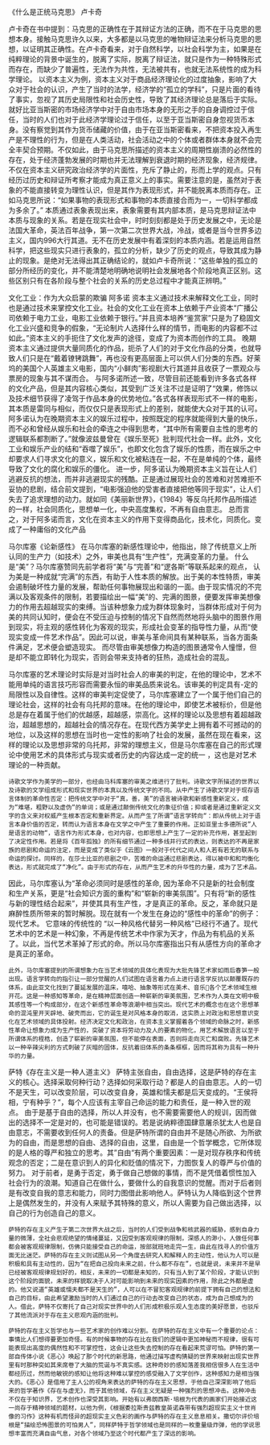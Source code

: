 《什么是正统马克思》
卢卡奇

卢卡奇在书中提到：马克思的正确性在于其辩证方法的正确，而不在于马克思的思想本身。接触马克思许久以来，大多都是以马克思的唯物辩证法来分析马克思的思想，以证明其正确性。在卢卡奇看来，对于自然科学，以社会科学为主，如果是在纯粹理论的背景中诞生的，脱离了实际，脱离了辩证法，就只是作为一种特殊形式而存在，而缺少了普遍性，无法作为共性，无法被共有，也就无法系统性的成为科学理论。
	以资本主义为例，资本主义对于商品经济理论化的过度抽象，影响了大众对于社会的认识，产生了当时的法学，经济学的“孤立的学科”，只是片面的看待了事实，忽视了其历史局限性和社会历史性，导致了其经济理论总是落后于实际。
就好比亚当斯密的市场经济学中对于自由市场本身的无形之手的自身调控过于信任，当时的人们也对于此经济学理论过于信任，以至于亚当斯密自身忽视货币本身。没有察觉到其作为货币储藏的价值，由于在亚当斯密看来，不把资本投入再生产是不理性的行为，但是在人类活动，社会活动之中的个体或者群体本身就不会完全丰契合预期。不仅如此，由于马克思所描述的资本主义的周期性崩溃的必然性的存在，处于经济蓬勃发展的时期也并无法理解到衰退时期的经济现象，经济规律。
不仅在资本主义研究政治经济学的片面性，充斥了静止的，形而上学的观点。只有经历过历史和辩证所考察才能成为真正意义上的事实。需要注意的是，虽然对于表象的不能直接转变为理性认识，但是其作为表现形式，并不能脱离本质而存在。正如马克思所说：“如果事物的表现形式和事物的本质直接合而为一，一切科学都成为多余了。”
本质通过表象表现出来，表象需要有其内部本质，是马克思辩证法中本质与现象的关系。若是在现实社会中，时时刻刻都是处于历史发展之中，无论是法国大革命，英法百年战争，第一次第二次世界大战，冷战，或者是当今世界多边主义，国内996大行其道。无不在历史发展中有着深刻的本质内涵。若是运用自然科学，把这些现实只进行表象的，孤立的分析，缺少了历史的观点，导致其成为静止的现象。是绝对无法得出其正确结论的，就如卢卡奇所说：“这些单独的孤立的部分所经历的变化，并不能清楚地明确地说明社会发展地各个阶段地真正区别。这些区别只有在各阶段与整个社会的关系的历史总过程中才能真正辨明。”

文化工业：作为大众启蒙的欺骗
阿多诺
	资本主义通过技术来解释文化工业，同时也是通过技术来掌控文化工业。社会的文化工业在资本上依赖于产业资本“广播公司依赖于电力工业，电影工业依赖于银行。”并且资本培养“鉴赏家”只是为了稳固文化工业兴盛和竞争的假象，“无论制片人选择什么样的情节，而电影的内容都不过如此。”资本主义的手扼住了文化发声的途径，变成了为资本而创作的工具。
	晚期资本主义通过提供大量同质化的作品，扼杀了人们的对于文化作品的分类，也就导致人们只是在“戴着镣铐跳舞”，再也没有更高层面上可以供人们分类的东西。好莱坞的美国个人英雄主义电影，国内“小鲜肉”影视剧大行其道并且收获了一票观众与票房的现象与其不谋而合。
	与阿多诺所述一致，尽管目前还能看到许多各式各样的文化产品，但是其内容核心类似，其受到广泛关注不过是证明了“效果，修饰以及技术细节获得了凌驾于作品本身的优势地位。”各式各样表现形式不一样的电影，其本质是雷同与相似，而仅仅只是表现形式上的差别，就能使大众对于其的认可。
	阿多诺认为在晚期资本主义的娱乐过程中，按照既定的程序就能得到大量的快乐，而不必和曾经从娱乐和社会的牵连之中得到思考，“其中所有需要自主性的思考的逻辑联系都割断了。”就像波兹曼曾在《娱乐至死》批判现代社会一样。此外，文化工业和娱乐产业的结和“吞噬了娱乐”，也即文化包含了娱乐的性质，而在娱乐之中却要求人们寻求文化的意义，娱乐和文化被粘连在一起，不在是单纯的个体，最终导致了文化的腐化和娱乐的僵化。
	进一步，阿多诺认为晚期资本主义旨在让人们逃避反抗的想法，而并非逃避现实的残酷。正是通过展现社会的苦难和对苦难拒不妥协的悲剧，结合前文提到，“电影强迫他的受害者直接把他等同于现实”，让人们失去了追求理想的动力。就如同《美丽新世界》，《1984》等反乌托邦作品所描述的一样，社会同质化，思想单一化，中央高度集权，不再有自由意志。
	总而言之，对于阿多诺而言，文化在资本主义的作用下变得商品化，技术化，同质化。变成了一种庸俗的文化产品

马尔库塞《论新感性》
在马尔库塞的新感性理论中，他指出，除了传统意义上所认同的生产力（如技术）之外，审美也具有“生产性”，充满变革的力量。
什么是“美”？马尔库塞赞同先前学者将“美”与“完善”和“逻各斯”等联系起来的观点， 认为美是一种成就“完满”的东西，有助于人性本质的解放。出于美的本性特质，审美会遏制破坏性力量的发展，帮助任何事物展现出和谐的一面。由于现实情况的不完满以及客观条件的限制，若要描绘出一幅“美”的、完满的图景，便要发挥审美想像力的作用去超越现实的束缚。当该种想象力成为群体现象时，当群体形成对于何为美的共同认知时，便会在不受压迫与控制的情况下自然而然地将头脑中的图景作用到现实，将主观的感性转化为客观的现实，形成社会变革的指导性力量，从而“使现实变成一件艺术作品”。因此可以说，审美与革命间具有某种联系，当各方面条件满足，艺术便会塑造现实。
而尽管由审美想像力构造的图景通常令人憧憬，但是却不能立即转化为现实，否则会带来支持者的狂热，造成社会的混乱。

马尔库塞的艺术理论时实际是对当时社会人的审美的判定，在他的理论中，艺术不能用单纯的语言技巧形容而需要永恒的审美品质来说名。该审美的判定具有-定的局限性以及自律性。这样的审美判定促使了，马尔库塞建立了一个属于他们自己的理论社会，这样的社会有乌托邦的意味。在他的理论中，即使艺术被标价，但是他总是存在着属于他们的优越感，超越感，崇高化。这样的理论以及思想有着超越政治，超越思想的，超越社会的情况存在。在现代西方美学史上拥有着不可撼动的的地位，以及这样的思想在当时也一定性的影响了社会的发展，虽然在现在看来，这样的理论以及思想非常的乌托邦，非常的理想主义，但是马尔库塞在自己的形式理论中使用艺术的具体形式与现实或者历史的内容达成一定的统一 ，这也是对艺术理论的一种贡献。

	诗歌文学作为美学的一部分，也经由马科库塞的审美之维进行了批判。诗歌文字所描述的世界以及诗歌的文学组成形式和现实世界的本真以及传统文字的不同。从中产生了诗歌文学对于现存语言体制的革命性否定：把传统文学中对于“真，善，美”的语言被诗歌和新感性重新定义，成为“难堪，粗野以及虚伪“的单词；或是通过颠倒传统文化的象征价值；抑或者是通过重新定义文字的含义来对权威产生根本否定和重新界定。从而产生了所谓”语言学转向“：即从传统上对于语言本身价值的否定，转而认为语言本身在文学之中产生了重要的作用。正如亚里士多德所说”人是语言的动物“，语言作为形式本身，也对内容，也即思想上产生了一定的补充作用，甚至起到了决定性作用。若是将《百年孤独》的所有细节通过一种多线并行式的表达，则表达的不再是家族的悲剧和命运的注定，而是变成了类似于《云图》一般对于代代之间人和人若有若无的联系与命运的探讨。同样的，在莎士比亚的悲剧之中，苦难的命运通过悲剧表达，得以被中和和均衡化表达，形式就完成了“净化”。由于形式的存在，从而产生艺术的升华性的力量，成为了艺术品。

  因此，马尔库塞认为“革命必须同时是感性的革命, 因为革命不只是新的社会制度和生产关系，更是“社会知识方面的重构”和“崭新的审美氛围”。只有将“新的感性与新的理性结合起来”，并使其具有生产性，才是真正的革命。反之，革命就只是麻醉性质所带来的暂时解脱。现在就有一个发生在身边的“感性中的革命”的例子：现代艺术。 它意味的传统性的 “以一种风格代替另一种风格”已经行不通了。现代艺术中的艺术是一种幻象，不再是传统艺术中作家为天才，作品为有机品的关系了。以此，当代艺术革掉了形式的命。所以马尔库塞指出只有从感性方向的革命才是真正的革命。

	此外，马尔库塞提到的所谓想象力在当艺术领域的具体化表现为大批先锋艺术家如雨后春笋一般出现。语言学转向的指引让一部分觉醒的人们试图在语言着力点上进行语言学反抗以颠覆既存的体系，由此亚文化找到了蔓延发展的温床，嘻哈、抽象等形式在美术、音乐🧍‍各个艺术领域生根开花。这是一种感知等革命，是在精神层面创造一种崭新的审美氛围，艺术作为人类在文明中极其感性等一个构成部分，在这个新感性革命等浪潮中相当突出。现代艺术的概念也在这个思想革命的混沌里开天辟地、破壳而出，它的诞生是对风格本身的取消，这实质上对政治和思想意识变化在艺术领域的具体投射。经济决定文化和政治，在资本主义掌握着各个领域的命脉之时，新感性革命让想象力成为生产性的，突破了资本将劳动力及人的要素的物化，用艺术解放语言以至于所谓体系的桎梏，创造了崭新的审美氛围，但不能停在表面，否则将走向灭亡和腐败。先锋艺术以一种辛辣尖利的方式刺破了灰暗的固体，反抗着旧体系的条条框框，因而将其称为具有一种升华的力量。




萨特《存在主义是一种人道主义》
	萨特主张自由，自由选择，这是萨特的存在主义的核心。选择采取何种行动？选择如何采取行动？都是人的自由意志。人的一切不是天生，可以改变阶层，可以改变自身，英雄和懦夫都是后天变成的。“王侯将相，宁有种乎？”，每个人应该有主宰自己命运的能力和责任，是一种入世的观点。
	由于是基于自由的选择，所以人并没有，也不需要需要他人的规训，因而做出的选择不一定是对的，也可能是错误的。若是说纳粹德国肆意屠杀犹太人也是自由意志，不需要收到任何人的责备。但是萨特所谓的自由并不是随心所欲、为所欲为的自由，而是思想的自由、选择的自由，这里，自由是一个哲学概念，它所体现的是人格的尊严和独立的思考。其”自由“有两个重要因素：一是对现存秩序和传统观念的否定；二是在意识到人的异化和贬值的情况下，力图恢复人的尊严与价值的努力。
	对于前者，是勇于否定，勇于做自己想做的事情，而不是凭借着惯性加入社会行为的浪潮。知道自己在做什么，要做什么的自我意识的觉醒。而对于后者则是有改变自我的意志和能力，同时力图借此影响他人。萨特认为人降临到这个世界上是偶然发生的，并没有人来赋予其特殊的意义，所以人需要为自己做出选择，以自己的行为创造自己的意义。

	萨特的存在主义产生于第二次世界大战之后，当时的人们受到战争和核武器的威胁，感到自身力量的微薄，全社会悲观绝望的情绪蔓延，又因受到客观规律的限制，深感人的渺小，人做任何事都会被客观规律限制，仿佛只能接受自己的命运，按部就班地走完一生，由此在找寻人的价值方面无比迷茫。萨特的存在主义则试图从另一个角度去研究人和解释人的主动性，他认为人可以是积极和具有主动性的，因为“在把自己投向未来之前，什么都不存在”，也就是说，未来并不是早已经被客观规律规划好的，相反，未来的一切都是未知的，只有当人到了某个阶段，才能认识到这个阶段的面貌，未来的样貌取决于人对可能影响到未来的现实因素的作用，除此之外都是虚的。他又说道“英雄或懦夫都不是天生的”，人可以在不冒犯客观规律的前提下拥有自己的想法和自己的目标，由此希望激励当时的人们通过自己的行动去改变自己的状态，成为自己想成为的人。借此，萨特不仅寄托了自己对现实世界中的人们形成积极乐观人生态度的美好愿景，也驳斥了其他流派对于存在主义悲观内涵的批判。

	萨特的存在主义哲学也与一些艺术家的创作难以分割。在萨特的存在主义中有一个重要的论点：事情比人们想得要更加奇怪。有的时候事物的存在比在我们的逻辑中更加神秘而不规律，很有可能表现出高度的偶然性和不可掌控性，这会让这些失去控制的存在看起来荒谬可怕。萨特的第一部自传体小说《恶心》唤起了那个时代的新思路，他通过描写虚构猜疑的世界来映射出现实世界里有时那种突如其来席卷了大脑的荒诞与不真实感。这种奇妙的感知落差我相信很多人在生活中都经历过，然而他敏锐的感知让他将这种难以掌控的感受融入了文学创作，这种感知力是相当强大的。《恶心》是借用了主人公的视角来表达的萨特的存在主义思想，于他自己深深影响了他后来的哲学著作《存在与虚无》，而于其他领域，存在主义无疑是一种强烈的思想冲击。这种冲击不仅在于知识界，艺术创作也深受其影响。开始有以弗朗西斯·培根为代表的画家们开始接近这一尚存于精神领域的题材，以他为例，《根据委拉斯贵兹教皇英诺森带有强烈超现实主义十世肖像的习作》这种有机而怪异的超现实主义色彩的画作与萨特的存在主义息息相关。撒切尔评价培根是“描绘恐怖图景的可怕男人”，同样萨特于哲学领域也是同样的一枚重量级炸弹，他的学说思想丰富而充满自由气息，对各个领域乃至这个时代都产生了深远的影响。

	
	
